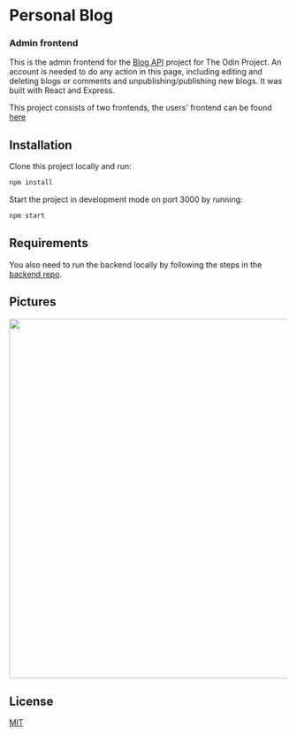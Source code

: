 # Personal Blog
### Admin frontend

This is the admin frontend for the [Blog API](https://www.theodinproject.com/courses/nodejs/lessons/blog-api) project for The Odin Project. An account is needed to do any action in this page, including editing and deleting blogs or comments and unpublishing/publishing new blogs. It was built with React and Express.

This project consists of two frontends, the users' frontend can be found [here](https://github.com/julio22b/blog-frontend)

## Installation

Clone this project locally and run:

```bash
npm install
```

Start the project in development mode on port 3000 by running:

```bash
npm start
```

## Requirements

You also need to run the backend locally by following the steps in the [backend repo](https://github.com/julio22b/blog-api).

## Pictures

<img src="https://github.com/julio22b/blog-admin-frontend/blob/master/src/services/blog.png" width="650"/>

## License
[MIT](https://choosealicense.com/licenses/mit/)

